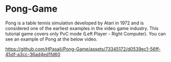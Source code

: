 # Pong-Game
Pong is a table tennis simulation developed by Atari in 1972 and is considered one of the earliest examples in the video game industry.
This tutorial game covers only PvC mode (Left Player - Right Computer).
You can see an example of Pong at the below video.


https://github.com/HPasali/Pong-Game/assets/73345172/d0539ec1-56ff-45df-a3cc-36ad4ed1fd60

